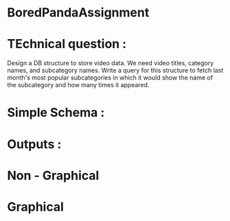 # BoredPandaAssignment
# TEchnical question : 
  Design a DB structure to store video data. We need video titles, category names, and subcategory names. 
  Write a query for this structure to fetch last month's most popular subcategories in which it would show the name of the subcategory and how many times it appeared.
# Simple Schema :

# Outputs :
  # Non - Graphical 
  # Graphical 
